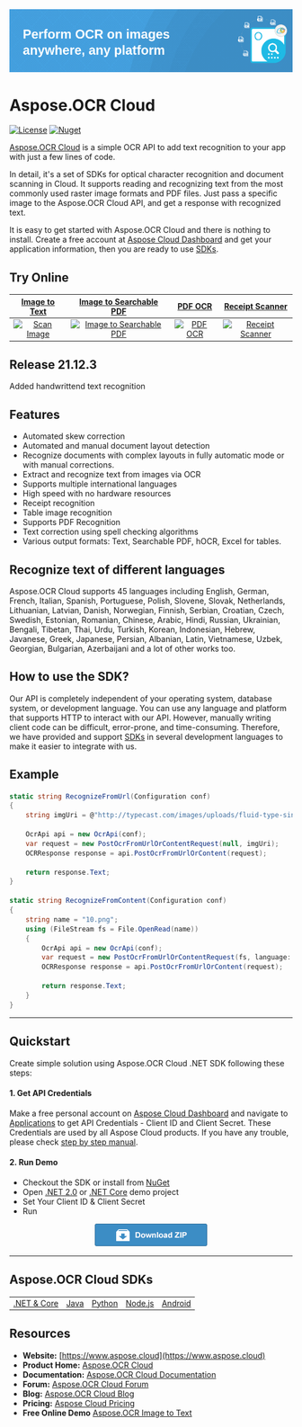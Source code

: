 
<img src="Docs/Resources/heading.png">

# Aspose.OCR Cloud
[![License](https://img.shields.io/github/license/aspose-ocr-cloud/aspose-ocr-cloud-dotnet)](LICENSE)
[![Nuget](https://img.shields.io/nuget/v/Aspose.OCR-Cloud)](https://www.nuget.org/packages/Aspose.OCR-Cloud/)

[Aspose.OCR Cloud](https://products.aspose.cloud/ocr/) is a simple OCR API to add text recognition to your app with just a few lines of code.

In detail, it's a set of SDKs for optical character recognition and document scanning in Cloud. It supports reading and recognizing text from the most commonly used raster image formats and PDF files. Just pass a specific image to the Aspose.OCR Cloud API, and get a response with recognized text.

It is easy to get started with Aspose.OCR Cloud and there is nothing to install. Create a free account at [Aspose Cloud Dashboard](https://dashboard.aspose.cloud/applications) and get your application information, then you are ready to use [SDKs](#asposeocr-cloud-sdks).

## Try Online
[Image to Text](https://products.aspose.app/ocr/scan-image) | [Image to Searchable PDF](https://products.aspose.app/ocr/ocr-to-pdf) | [PDF OCR](https://products.aspose.app/ocr/pdf-ocr)| [Receipt Scanner](https://products.aspose.app/ocr/scan-receipt)
:---: | :---: | :---:| :---:
[![Scan Image](https://products.aspose.app/ocr/scan-image/img/ocr-recognize-48.png)](https://products.aspose.app/ocr/scan-image) | [![Image to Searchable PDF](https://products.aspose.app/ocr/scan-image/img/ocr-to-pdf-4-48.png)](https://products.aspose.app/ocr/ocr-to-pdf) | [![PDF OCR](https://products.aspose.app/ocr/scan-image/img/ocr-to-pdf-2-48.png)](https://products.aspose.app/ocr/pdf-ocr) | [![Receipt Scanner](https://products.aspose.app/ocr/scan-image/img/aspose-scan-receipt-48.png)](https://products.aspose.app/ocr/scan-receipt) 



## Release 21.12.3
Added handwrittend text recognition

## Features
- Automated skew correction
- Automated and manual document layout detection
- Recognize documents with complex layouts in fully automatic mode or with manual corrections.
- Extract and recognize text from images via OCR
- Supports multiple international languages
- High speed with no hardware resources
- Receipt recognition
- Table image recognition
- Supports PDF Recognition
- Text correction using spell checking algorithms
- Various output formats: Text, Searchable PDF, hOCR, Excel for tables.

## Recognize text of different languages
Aspose.OCR Cloud supports 45 languages including English, German, French, Italian, Spanish, Portuguese, Polish, Slovene, Slovak, Netherlands, Lithuanian, Latvian, Danish, Norwegian, Finnish, Serbian, Croatian, Czech, Swedish, Estonian, Romanian, Chinese, Arabic, Hindi, Russian, Ukrainian, Bengali, Tibetan, Thai, Urdu, Turkish, Korean, Indonesian, Hebrew, Javanese, Greek, Japanese, Persian, Albanian, Latin, Vietnamese, Uzbek, Georgian, Bulgarian, Azerbaijani  and a lot of other works too.

## How to use the SDK?

Our API is completely independent of your operating system, database system, or development language. You can use any language and platform that supports HTTP to interact with our API. However, manually writing client code can be difficult, error-prone, and time-consuming. Therefore, we have provided and support [SDKs](#asposeocr-cloud-sdks) in several development languages to make it easier to integrate with us.

## Example

```csharp
static string RecognizeFromUrl(Configuration conf)
{
    string imgUri = @"http://typecast.com/images/uploads/fluid-type-single-column.png";

    OcrApi api = new OcrApi(conf);
    var request = new PostOcrFromUrlOrContentRequest(null, imgUri);
    OCRResponse response = api.PostOcrFromUrlOrContent(request);

    return response.Text;
}

static string RecognizeFromContent(Configuration conf)
{
    string name = "10.png";
    using (FileStream fs = File.OpenRead(name))
    {
        OcrApi api = new OcrApi(conf);
        var request = new PostOcrFromUrlOrContentRequest(fs, language: LanguageGroup.German);
        OCRResponse response = api.PostOcrFromUrlOrContent(request);

        return response.Text;
    }
}
```
_________________________

## Quickstart

Create simple solution using Aspose.OCR Cloud .NET SDK following these steps:

#### 1. Get API Credentials

Make a free personal account on [Aspose Cloud Dashboard](https://dashboard.aspose.cloud/#/) and navigate to [Applications](https://dashboard.aspose.cloud/applications) to get API Credentials - Client ID and Client Secret. These Credentials are used by all Aspose Cloud products. If you have any trouble, please check [step by step manual](https://docs.aspose.cloud/display/totalcloud/Create+New+App+and+Get+App+Key+and+SID).

#### 2. Run Demo
  * Checkout the SDK or install from [NuGet](https://www.nuget.org/packages/Aspose.OCR-Cloud/)
  * Open [.NET 2.0](/Aspose.Ocr.Cloud.Sdk.Demo) or [.NET Core](/Aspose.Ocr.Cloud.Sdk.Demo.Net.Core) demo project
  * Set Your Client ID & Client Secret
  * Run

<p align="center">
  <a title="Download ZIP" href="https://github.com/aspose-ocr-cloud/aspose-ocr-cloud-dotnet/archive/master.zip">
     <img src="Docs/Resources/download.png" />
  </a>
</p>

_________________________

## Aspose.OCR Cloud SDKs

||||||
|--------------|----------|-------|---------|---------|
|[.NET & Core](https://github.com/aspose-ocr-cloud/aspose-ocr-cloud-dotnet)|[Java](https://github.com/aspose-ocr-cloud/aspose-ocr-cloud-java)|[Python](https://github.com/aspose-ocr-cloud/aspose-ocr-cloud-python)|[Node.js](https://github.com/aspose-ocr-cloud/aspose-ocr-cloud-nodejs)|[Android](https://github.com/aspose-ocr-cloud/aspose-ocr-cloud-android)

## Resources
      
- **Website:** [https://www.aspose.cloud](https://www.aspose.cloud)
- **Product Home:** [Aspose.OCR Cloud](https://products.aspose.cloud/ocr/family)
- **Documentation:** [Aspose.OCR Cloud Documentation](https://docs.aspose.cloud/display/ocrcloud/Home)
- **Forum:** [Aspose.OCR Cloud Forum](https://forum.aspose.cloud/c/ocr)
- **Blog:** [Aspose.OCR Cloud Blog](https://blog.aspose.cloud/category/ocr/)
- **Pricing:** [Aspose Cloud Pricing](https://purchase.aspose.cloud/pricing)
- **Free Online Demo** [Aspose.OCR Image to Text](https://products.aspose.app/ocr/scan-image)
